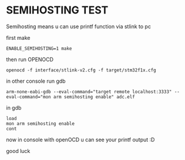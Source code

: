 

SEMIHOSTING TEST
================

Semihosting means u can use printf function via stlink to pc

first make

```
ENABLE_SEMIHOSTING=1 make
```

then run OPENOCD

```
openocd -f interface/stlink-v2.cfg -f target/stm32f1x.cfg
```

in other console run gdb

```
arm-none-eabi-gdb --eval-command="target remote localhost:3333" --eval-command="mon arm semihosting enable" adc.elf
```
in gdb

```
load
mon arm semihosting enable
cont
```

now in console with openOCD u can see your printf output :D

good luck



